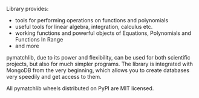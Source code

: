 Library provides:

* tools for performing operations on functions and polynomials
* useful tools for linear algebra, integration, calculus etc.
* working functions and powerful objects of Equations, Polynomials and Functions In Range
* and more

pymatchlib, due to its power and flexibility, can be used for both scientific projects, but also for much simpler programs. The library is integrated with MongoDB from the very beginning, which allows you to create databases very speedily and get access to them.

All pymatchlib wheels distributed on PyPI are MIT licensed.